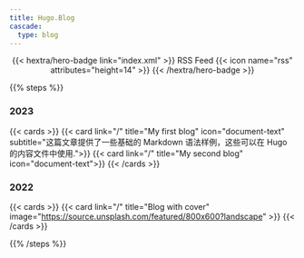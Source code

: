 ```yaml
---
title: Hugo.Blog
cascade:
  type: blog
---
```


<div style="text-align: center; margin-top: 1em;">
{{< hextra/hero-badge link="index.xml" >}}
  <span>RSS Feed</span>
  {{< icon name="rss" attributes="height=14" >}}
{{< /hextra/hero-badge >}}
</div>

{{% steps %}}

### 2023

{{< cards >}}
  {{< card link="/" title="My first blog" icon="document-text" 
  subtitle="这篇文章提供了一些基础的 Markdown 语法样例，这些可以在 Hugo 的内容文件中使用.">}}
  {{< card link="/" title="My second blog" icon="document-text">}}
{{< /cards >}}

### 2022

{{< cards >}}
  {{< card link="/" title="Blog with cover" 
  image="https://source.unsplash.com/featured/800x600?landscape"  >}}
{{< /cards >}}

{{% /steps %}}
